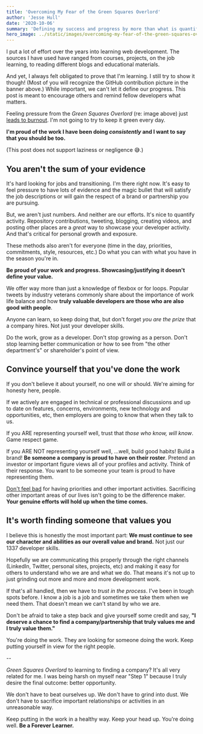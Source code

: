 ```yaml
---
title: 'Overcoming My Fear of the Green Squares Overlord'
author: 'Jesse Hull'
date: '2020-10-06'
summary: 'Defining my success and progress by more than what is quantified to the public'
hero_image: ../static/images/overcoming-my-fear-of-the-green-squares-overlord/banner.png
---
```


I put a lot of effort over the years into learning web development. The sources I have used have ranged from courses, projects, on the job learning, to reading different blogs and educational materials.

And yet, I always felt obligated to prove that I'm learning. I still try to show it though! (Most of you will recognize the GitHub contribution picture in the banner above.) While important, we can't let it define our progress. This post is meant to encourage others and remind fellow developers what matters.

Feeling pressure from the _Green Squares Overlord_ (re: image above) just [leads to burnout](https://twitter.com/rwieruch/status/1265773491908993025). I'm not going to try to keep it green every day.

**I'm proud of the work I have been doing _consistently_ and I want to say that you should be too.**

(This post does not support laziness or negligence 😅.)

## You aren't the sum of your evidence

It's hard looking for jobs and transitioning. I'm there right now. It's easy to feel pressure to have lots of evidence and the magic bullet that will satisfy the job descriptions or will gain the respect of a brand or partnership you are pursuing.

But, we aren't just numbers. And neither are our efforts. It's nice to quantify activity. Repository contributions, tweeting, blogging, creating videos, and posting other places are a _great_ way to showcase your developer activity. And that's critical for personal growth and exposure.

These methods also aren't for everyone (time in the day, priorities, commitments, style, resources, etc.) Do what you can with what you have in the season you're in.

**Be proud of your work and progress. Showcasing/justifying it doesn't define your value.**

We offer way more than just a knowledge of flexbox or for loops. Popular tweets by industry veterans commonly share about the importance of work life balance and how **truly valuable developers are those who are also good with people**.

Anyone can learn, so keep doing that, but don't forget _you are the prize_ that a company hires. Not just your developer skills.

Do the work, grow as a developer. Don't stop growing as a person. Don't stop learning better communication or how to see from "the other department's" or shareholder's point of view.

## Convince yourself that you've done the work

If you don't believe it about yourself, no one will or should. We're aiming for honesty here, people.

If we actively are engaged in technical or professional discussions and up to date on features, concerns, environments, new technology and opportunities, etc, then employers are going to know that when they talk to us.

If you ARE representing yourself well, trust that _those who know, will know_. Game respect game.

If you ARE NOT representing yourself well, ...well, build good habits! Build a brand! **Be someone a company is proud to have on their roster**. Pretend an investor or important figure views all of your profiles and activity. Think of their response. You want to be someone your team is proud to have representing them.

[Don't feel bad](https://twitter.com/EmmaBostian/status/1301439686074826753?s=20) for having priorities and other important activities. Sacrificing other important areas of our lives isn't going to be the difference maker. **Your genuine efforts will hold up when the time comes.**

## It's worth finding someone that values you

I believe this is honestly the most important part: **We must continue to see our character and abilities as our overall value and brand.** Not just our 1337 developer skills.

Hopefully we are communicating this properly through the right channels (LinkedIn, Twitter, personal sites, projects, etc) and making it easy for others to understand who we are and what we do. That means it's not up to just grinding out more and more and more development work.

If that's all handled, then we have to _trust in the process_. I've been in tough spots before. I know a job is a job and sometimes we take them when we need them. That doesn't mean we can't stand by who we are.

Don't be afraid to take a step back and give yourself some credit and say, **"I deserve a chance to find a company/partnership that truly values me and I truly value them."**

You're doing the work. They are looking for someone doing the work. Keep putting yourself in view for the right people.

--

_Green Squares Overlord_ to learning to finding a company? It's all very related for me. I was being harsh on myself near "Step 1" because I truly desire the final outcome: better opportunity.

We don't have to beat ourselves up. We don't have to grind into dust. We don't have to sacrifice important relationships or activities in an unreasonable way.

Keep putting in the work in a healthy way. Keep your head up. You're doing well. **Be a Forever Learner.**
